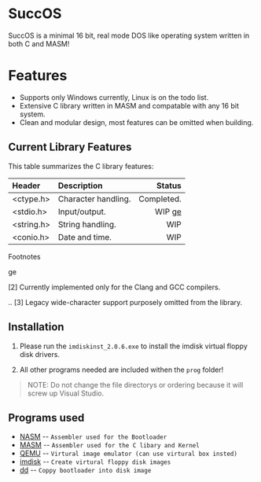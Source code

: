 SuccOS
======================================
SuccOS is a minimal 16 bit, real mode DOS like operating system written in both C and MASM!



Features
========

* Supports only Windows currently, Linux is on the todo list.
* Extensive C library written in MASM and compatable with any 16 bit system.
* Clean and modular design, most features can be omitted when building.

Current Library Features
--------------
This table summarizes the C library features:

| Header        | Description                       | Status        |
| :------------ | :-------------------------------- | ------------: |
<ctype.h>      | Character handling.               | Completed.
<stdio.h>       | Input/output.                     | WIP [ge](anchors-in-markdown)
<string.h>      | String handling.                  | WIP
<conio.h>       | Date and time.                    | WIP


Footnotes

ge

[2] Currently implemented only for the Clang and GCC compilers.

.. [3] Legacy wide-character support purposely omitted from the library.



Installation
--------------------------------------

1) Please run the `imdiskinst_2.0.6.exe` to install the imdisk virtual floppy disk drivers.

2) All other programs needed are included withen the `prog` folder!

>NOTE: Do not change the file directorys or ordering because it will screw up Visual Studio.

Programs used
--------------------------------------

- [NASM](http://www.nasm.us/index.php) -- `Assembler used for the Bootloader`
- [MASM](http://www.masm32.com/download.htm) -- `Assembler used for the C libary and Kernel`
- [QEMU](http://www.qemu.org/) -- `Virtural image emulator (can use virtural box insted)`
- [imdisk](http://www.ltr-data.se/opencode.html/) -- `Create virtural floppy disk images`
- [dd](http://uranus.chrysocome.net/linux/rawwrite/dd-old.htm) -- `Coppy bootloader into disk image`


